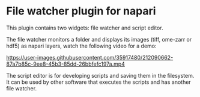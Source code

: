 # File watcher plugin for napari


This plugin contains two widgets: file watcher and script editor.

The file watcher monitors a folder and displays its images (tiff, ome-zarr or hdf5) as napari layers, watch the following video for a demo:




https://user-images.githubusercontent.com/35917480/212090662-87a7b85c-9ee8-45b3-85dd-26bbfefc197a.mp4



The script editor is for developing scripts and saving them in the filesystem. It can be used by other software that executes the scripts and has another file watcher.
